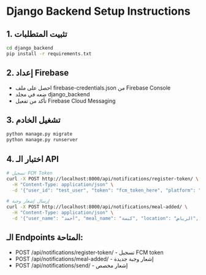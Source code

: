 # Django Backend Setup Instructions

## 1. تثبيت المتطلبات
```bash
cd django_backend
pip install -r requirements.txt
```

## 2. إعداد Firebase
- احصل على ملف firebase-credentials.json من Firebase Console
- ضعه في مجلد django_backend
- تأكد من تفعيل Firebase Cloud Messaging

## 3. تشغيل الخادم
```bash
python manage.py migrate
python manage.py runserver
```

## 4. اختبار الـ API
```bash
# تسجيل FCM Token
curl -X POST http://localhost:8000/api/notifications/register-token/ \
  -H "Content-Type: application/json" \
  -d '{"user_id": "test_user", "token": "fcm_token_here", "platform": "android"}'

# إرسال إشعار وجبة
curl -X POST http://localhost:8000/api/notifications/meal-added/ \
  -H "Content-Type: application/json" \
  -d '{"user_name": "أحمد", "meal_name": "كبسة", "location": "الرياض", "notification_type": "new_meal", "title": "وجبة جديدة!", "body": "أحمد أضاف كبسة في الرياض"}'
```

## الـ Endpoints المتاحة:
- POST /api/notifications/register-token/ - تسجيل FCM token
- POST /api/notifications/meal-added/ - إشعار وجبة جديدة  
- POST /api/notifications/send/ - إشعار مخصص